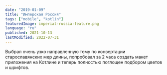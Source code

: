 ```yaml
---
date: "2019-01-09"
title: "Имперская Россия"
tags: ["mobile", "kotlin"]
featuredImage: imperial-russia-feature.png
language: "ru"
published: 2021-10-13
lastModified: 2022-07-31
---
```


Выбрал очень узко направленную тему по конвертации старославянских мер длины, попробовал за 2 часа создать макет приложения на Котлине и теперь полностью поглощен подбором цветов и шрифтов.